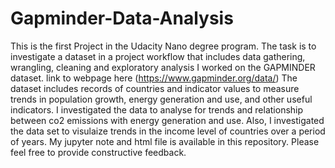 # Gapminder-Data-Analysis
This is the first Project in the Udacity Nano degree program. 
The task is to investigate a dataset in a project workflow that includes data gathering, wrangling, cleaning and exploratory analysis
I worked on the GAPMINDER dataset. link to webpage here (https://www.gapminder.org/data/)
The dataset includes records of countries and indicator values to measure trends in population growth, energy generation and use, and other useful indicators.
I investigated the data to analyse for trends and relationship between co2 emissions with energy generation and use.
Also, I investigated the data set to visulaize trends in the income level of countries over a period of years.
My jupyter note and html file is available in this repository.
Please feel free to provide constructive feedback. 
